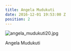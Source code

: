 ```yaml
---
title: Angela Mudukuti
date: 2016-12-01 19:53:00 Z
position: 2
---
```


![angela_mudukuti20.jpg](/uploads/angela_mudukuti20.jpg)

Angela Mudukuti